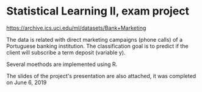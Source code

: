 # Statistical Learning II, exam project
https://archive.ics.uci.edu/ml/datasets/Bank+Marketing

The data is related with direct marketing campaigns (phone calls) of a Portuguese banking institution. 
The classification goal is to predict if the client will subscribe a term deposit (variable y).

Several moethods are implemented using R. 

The slides of the project's presentation are also attached, it was completed on June 6, 2019
